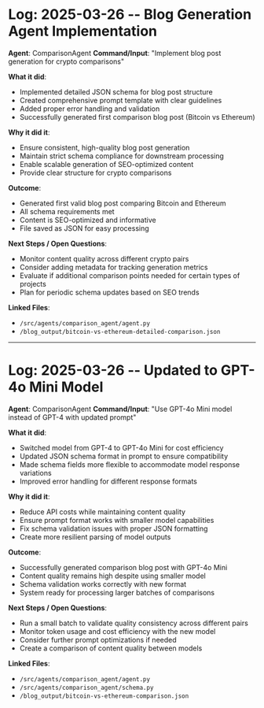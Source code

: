 # Log: 2025-03-26 -- Blog Generation Agent Implementation

**Agent**: ComparisonAgent
**Command/Input**: "Implement blog post generation for crypto comparisons"

**What it did**:  
- Implemented detailed JSON schema for blog post structure
- Created comprehensive prompt template with clear guidelines
- Added proper error handling and validation
- Successfully generated first comparison blog post (Bitcoin vs Ethereum)

**Why it did it**:  
- Ensure consistent, high-quality blog post generation
- Maintain strict schema compliance for downstream processing
- Enable scalable generation of SEO-optimized content
- Provide clear structure for crypto comparisons

**Outcome**:  
- Generated first valid blog post comparing Bitcoin and Ethereum
- All schema requirements met
- Content is SEO-optimized and informative
- File saved as JSON for easy processing

**Next Steps / Open Questions**:  
- Monitor content quality across different crypto pairs
- Consider adding metadata for tracking generation metrics
- Evaluate if additional comparison points needed for certain types of projects
- Plan for periodic schema updates based on SEO trends

**Linked Files**:  
- `/src/agents/comparison_agent/agent.py`
- `/blog_output/bitcoin-vs-ethereum-detailed-comparison.json`

---

# Log: 2025-03-26 -- Updated to GPT-4o Mini Model

**Agent**: ComparisonAgent
**Command/Input**: "Use GPT-4o Mini model instead of GPT-4 with updated prompt"

**What it did**:  
- Switched model from GPT-4 to GPT-4o Mini for cost efficiency
- Updated JSON schema format in prompt to ensure compatibility
- Made schema fields more flexible to accommodate model response variations
- Improved error handling for different response formats

**Why it did it**:  
- Reduce API costs while maintaining content quality
- Ensure prompt format works with smaller model capabilities
- Fix schema validation issues with proper JSON formatting
- Create more resilient parsing of model outputs

**Outcome**:  
- Successfully generated comparison blog post with GPT-4o Mini
- Content quality remains high despite using smaller model
- Schema validation works correctly with new format
- System ready for processing larger batches of comparisons

**Next Steps / Open Questions**:  
- Run a small batch to validate quality consistency across different pairs
- Monitor token usage and cost efficiency with the new model
- Consider further prompt optimizations if needed
- Create a comparison of content quality between models

**Linked Files**:  
- `/src/agents/comparison_agent/agent.py`
- `/src/agents/comparison_agent/schema.py`
- `/blog_output/bitcoin-vs-ethereum-comparison.json` 